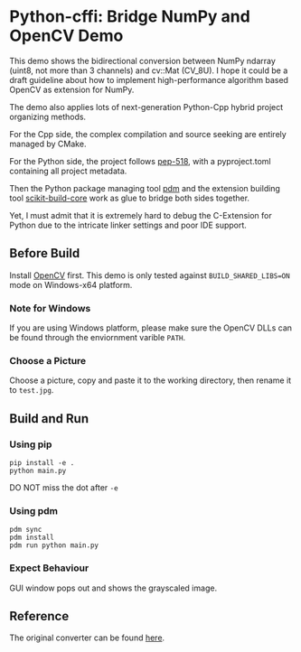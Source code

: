 # Python-cffi: Bridge NumPy and OpenCV Demo

This demo shows the bidirectional conversion between NumPy ndarray (uint8, not more than 3 channels) and cv::Mat (CV_8U). I hope it could be a draft guideline about how to implement high-performance algorithm based OpenCV as extension for NumPy.

The demo also applies lots of next-generation Python-Cpp hybrid project organizing methods.

For the Cpp side, the complex compilation and source seeking are entirely managed by CMake.

For the Python side, the project follows [pep-518](https://peps.python.org/pep-0518/), with a pyproject.toml containing all project metadata.

Then the Python package managing tool [pdm](https://pdm.fming.dev/) and the extension building tool [scikit-build-core](https://github.com/scikit-build/scikit-build-core) work as glue to bridge both sides together.

Yet, I must admit that it is extremely hard to debug the C-Extension for Python due to the intricate linker settings and poor IDE support.

## Before Build

Install [OpenCV](https://github.com/opencv/opencv) first. This demo is only tested against `BUILD_SHARED_LIBS=ON` mode on Windows-x64 platform.

### Note for Windows

If you are using Windows platform, please make sure the OpenCV DLLs can be found through the enviornment varible `PATH`.

### Choose a Picture

Choose a picture, copy and paste it to the working directory, then rename it to `test.jpg`.

## Build and Run

### Using pip

```shell
pip install -e .
python main.py
```

DO NOT miss the dot after `-e`

### Using pdm

```shell
pdm sync
pdm install
pdm run python main.py
```

### Expect Behaviour

GUI window pops out and shows the grayscaled image.

## Reference

The original converter can be found [here](https://github.com/opencv/opencv/blob/4.x/modules/python/src2/cv2_convert.cpp).
